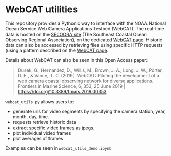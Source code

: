 # WebCAT utilities

This repository provides a Pythonic way to interface with the NOAA National Ocean Service Web Camera Applications 
Testbed (WebCAT). The real-time data is hosted on the [SECOORA site](https://secoora.org) 
(The Southeast Coastal Ocean Observing Regional Association), on the dedicated [WebCAT page](https://secoora.org/webcat/).
Historic data can also be accessed by retrieving files using specific HTTP requests (using a pattern described on the 
[WebCAT page](https://secoora.org/webcat/). 

Details about WebCAT can also be seen in this Open Access paper:

>Dusek, G., Hernandez, D., Willis, M., Brown, J. A., Long, J. W., Porter, D. E., & Vance, T. C. (2019). WebCAT: Piloting the development of a web camera coastal observing network for diverse applications. Frontiers in Marine Science, 6, 353, 25 June 2019 | https://doi.org/10.3389/fmars.2019.00353

`webcat_utils.py` allows users to:
- generate urls for video segments by specifying the camera station, year, month, day, time. 
- requests retrieve historic data
- extract specific video frames as jpegs. 
- plot individual video frames
- plot averages of frames

Examples can be seen in `webcat_utils_demo.ipynb`

